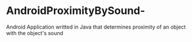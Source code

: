 # AndroidProximityBySound-
Android Application writted in Java that determines proximity of an object with the object's sound
